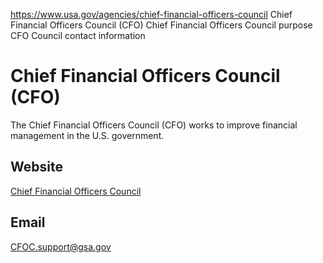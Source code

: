 

https://www.usa.gov/agencies/chief-financial-officers-council
Chief Financial Officers Council (CFO)
Chief Financial Officers Council purpose
CFO Council contact information

# Chief Financial Officers Council (CFO)

The Chief Financial Officers Council (CFO) works to improve financial management in the U.S. government.

## Website

[Chief Financial Officers Council](https://www.cfo.gov)

## Email

[CFOC.support@gsa.gov](mailto:CFOC.support@gsa.gov)
